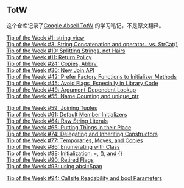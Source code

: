 ## TotW

这个仓库记录了[Google Abseil TotW][TotW] 的学习笔记，不是原文翻译。

[Tip of the Week #1: string_view][TotW001]    
[Tip of the Week #3: String Concatenation and operator+ vs. StrCat()][TotW003]    
[Tip of the Week #10: Splitting Strings, not Hairs][TotW010]    
[Tip of the Week #11: Return Policy][TotW011]    
[Tip of the Week #24: Copies, Abbrv.][TotW024]    
[Tip of the Week #36: New Join API][TotW036]    
[Tip of the Week #42: Prefer Factory Functions to Initializer Methods][TotW042]    
[Tip of the Week #45: Avoid Flags, Especially in Library Code][TotW045]    
[Tip of the Week #49: Argument-Dependent Lookup][TotW049]    
[Tip of the Week #55: Name Counting and unique_ptr][TotW055]    

[Tip of the Week #59: Joining Tuples][TotW059]    
[Tip of the Week #61: Default Member Initializers][TotW061]    
[Tip of the Week #64: Raw String Literals][TotW064]    
[Tip of the Week #65: Putting Things in their Place][TotW065]    
[Tip of the Week #74: Delegating and Inheriting Constructors][TotW074]    
[Tip of the Week #77: Temporaries, Moves, and Copies][TotW077]    
[Tip of the Week #86: Enumerating with Class][TotW086]    
[Tip of the Week #88: Initialization: =, (), and {}][TotW088]    
[Tip of the Week #90: Retired Flags][TotW090]    
[Tip of the Week #93: using absl::Span][TotW093]    

[Tip of the Week #94: Callsite Readability and bool Parameters][TotW094]    


[TotW]: https://abseil.io/tips/	"Abseil"
[TotW001]: tips/TotW001.md
[TotW003]: tips/TotW003.md
[TotW010]: tips/TotW010.md
[TotW011]: tips/TotW011.md
[TotW024]: tips/TotW024.md
[TotW036]: tips/TotW036.md
[TotW042]: tips/TotW042.md
[TotW045]: tips/TotW045.md
[TotW049]: tips/TotW049.md
[TotW055]: tips/TotW055.md
[TotW059]: tips/TotW059.md
[TotW061]: tips/TotW061.md
[TotW064]: tips/TotW064.md
[TotW065]: tips/TotW065.md
[TotW074]: tips/TotW074.md
[TotW077]: tips/TotW077.md
[TotW086]: tips/TotW086.md
[TotW088]: tips/TotW088.md
[TotW090]: tips/TotW090.md
[TotW093]: tips/TotW093.md
[TotW094]: tips/TotW094.md

